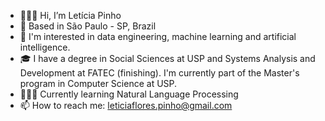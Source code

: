- 🙋🏽‍♀️ Hi, I’m Letícia Pinho
- 🌇 Based in São Paulo - SP, Brazil
- 👀 I'm interested in data engineering, machine learning and artificial intelligence.
- 🎓 I have a degree in Social Sciences at USP and Systems Analysis and Development at FATEC (finishing). I'm currently part of the Master's program in Computer Science at USP.
- 👩🏽‍💻 Currently learning Natural Language Processing
- 📫 How to reach me: leticiaflores.pinho@gmail.com

<!---
leticiapinho/leticiapinho is a ✨ special ✨ repository because its `README.md` (this file) appears on your GitHub profile.
You can click the Preview link to take a look at your changes.
--->
